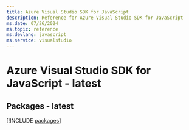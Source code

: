 ```yaml
---
title: Azure Visual Studio SDK for JavaScript
description: Reference for Azure Visual Studio SDK for JavaScript
ms.date: 07/26/2024
ms.topic: reference
ms.devlang: javascript
ms.service: visualstudio
---
```

# Azure Visual Studio SDK for JavaScript - latest
## Packages - latest
[!INCLUDE [packages](visual-studio-index.md)]
